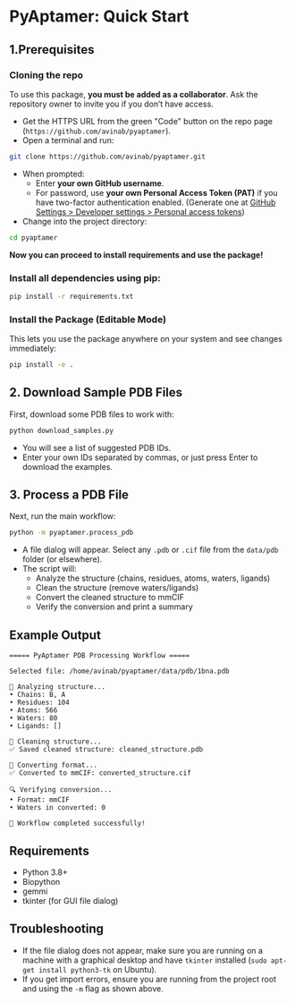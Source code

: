 # PyAptamer: Quick Start

## 1.Prerequisites

### Cloning the repo

To use this package, **you must be added as a collaborator**.
Ask the repository owner to invite you if you don’t have access.

- Get the HTTPS URL from the green "Code" button on the repo page (`https://github.com/avinab/pyaptamer`).
- Open a terminal and run:

```bash
git clone https://github.com/avinab/pyaptamer.git
```

- When prompted:
    - Enter **your own GitHub username**.
    - For password, use **your own Personal Access Token (PAT)** if you have two-factor authentication enabled.
(Generate one at [GitHub Settings > Developer settings > Personal access tokens](https://github.com/settings/tokens))
- Change into the project directory:

```bash
cd pyaptamer
```

**Now you can proceed to install requirements and use the package!**

### Install all dependencies using pip:

```bash
pip install -r requirements.txt
```

### Install the Package (Editable Mode)

This lets you use the package anywhere on your system and see changes immediately:

```bash
pip install -e .
```


## 2. Download Sample PDB Files

First, download some PDB files to work with:

```bash
python download_samples.py
```

- You will see a list of suggested PDB IDs.
- Enter your own IDs separated by commas, or just press Enter to download the examples.


## 3. Process a PDB File

Next, run the main workflow:

```bash
python -m pyaptamer.process_pdb
```

- A file dialog will appear. Select any `.pdb` or `.cif` file from the `data/pdb` folder (or elsewhere).
- The script will:
    - Analyze the structure (chains, residues, atoms, waters, ligands)
    - Clean the structure (remove waters/ligands)
    - Convert the cleaned structure to mmCIF
    - Verify the conversion and print a summary


## Example Output

```
===== PyAptamer PDB Processing Workflow =====

Selected file: /home/avinab/pyaptamer/data/pdb/1bna.pdb

🔬 Analyzing structure...
• Chains: B, A
• Residues: 104
• Atoms: 566
• Waters: 80
• Ligands: []

🧹 Cleaning structure...
✅ Saved cleaned structure: cleaned_structure.pdb

🔄 Converting format...
✅ Converted to mmCIF: converted_structure.cif

🔍 Verifying conversion...
• Format: mmCIF
• Waters in converted: 0

🎉 Workflow completed successfully!
```


## Requirements

- Python 3.8+
- Biopython
- gemmi
- tkinter (for GUI file dialog)


## Troubleshooting

- If the file dialog does not appear, make sure you are running on a machine with a graphical desktop and have `tkinter` installed (`sudo apt-get install python3-tk` on Ubuntu).
- If you get import errors, ensure you are running from the project root and using the `-m` flag as shown above.